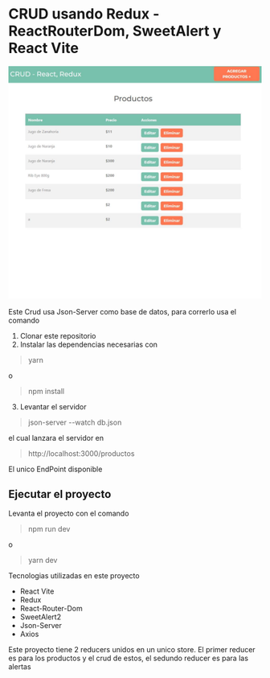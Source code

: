 # CRUD usando Redux - ReactRouterDom, SweetAlert y React Vite

![Imagen de muestra del proyecto](https://github.com/casobrino/Redux-CRUD/blob/master/public/Captura.JPG)

Este Crud usa Json-Server como base de datos, para correrlo usa el comando
1. Clonar este repositorio
2. Instalar las dependencias necesarias con
>yarn

o 
>npm install
3. Levantar el servidor
> json-server --watch db.json

el cual lanzara el servidor en 
> http://localhost:3000/productos

El unico EndPoint disponible

## Ejecutar el proyecto

Levanta el proyecto con el comando 
>npm run dev

o
>yarn dev

Tecnologias utilizadas en este proyecto
* React Vite
* Redux
* React-Router-Dom
* SweetAlert2
* Json-Server
* Axios


Este proyecto tiene 2 reducers unidos en un unico store. El primer reducer es para los productos y el crud de estos, el sedundo reducer es para las alertas

